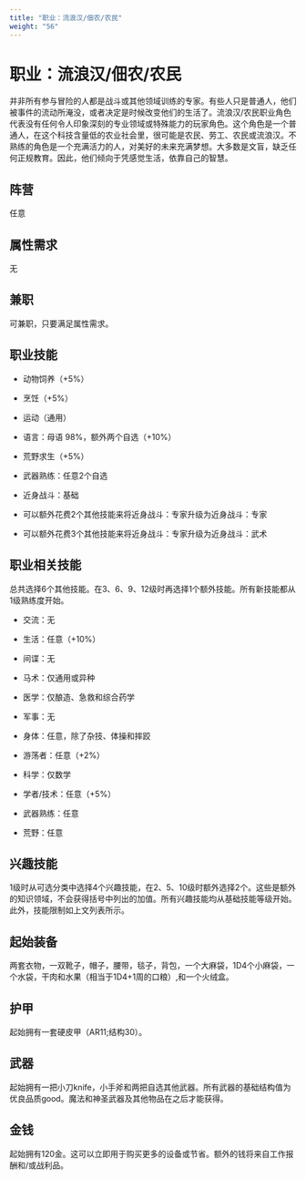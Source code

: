 ```yaml
---
title: "职业：流浪汉/佃农/农民"
weight: "56"
---
```

# 职业：流浪汉/佃农/农民

并非所有参与冒险的人都是战斗或其他领域训练的专家。有些人只是普通人，他们被事件的流动所淹没，或者决定是时候改变他们的生活了。流浪汉/农民职业角色代表没有任何令人印象深刻的专业领域或特殊能力的玩家角色。这个角色是一个普通人，在这个科技含量低的农业社会里，很可能是农民、劳工、农民或流浪汉。不熟练的角色是一个充满活力的人，对美好的未来充满梦想。大多数是文盲，缺乏任何正规教育。因此，他们倾向于凭感觉生活，依靠自己的智慧。

## 阵营

任意

## 属性需求

无

## 兼职

可兼职，只要满足属性需求。

## 职业技能

- 动物饲养（+5%）

- 烹饪（+5%）

- 运动（通用）

- 语言：母语 98%，额外两个自选（+10%）

- 荒野求生（+5%）

- 武器熟练：任意2个自选

- 近身战斗：基础

- 可以额外花费2个其他技能来将近身战斗：专家升级为近身战斗：专家

- 可以额外花费3个其他技能来将近身战斗：专家升级为近身战斗：武术


## 职业相关技能

总共选择6个其他技能。在3、6、9、12级时再选择1个额外技能。所有新技能都从1级熟练度开始。

- 交流：无

- 生活：任意（+10%）

- 间谍：无

- 马术：仅通用或异种

- 医学：仅酿造、急救和综合药学

- 军事：无

- 身体：任意，除了杂技、体操和摔跤

- 游荡者：任意（+2%）

- 科学：仅数学

- 学者/技术：任意（+5%）

- 武器熟练：任意

- 荒野：任意


## 兴趣技能

1级时从可选分类中选择4个兴趣技能，在2、5、10级时额外选择2个。这些是额外的知识领域，不会获得括号中列出的加值。所有兴趣技能均从基础技能等级开始。此外，技能限制如上文列表所示。

## 起始装备

两套衣物，一双靴子，帽子，腰带，毯子，背包，一个大麻袋，1D4个小麻袋，一个水袋，干肉和水果（相当于1D4+1周的口粮）,和一个火绒盒。

## 护甲

起始拥有一套硬皮甲（AR11;结构30）。

## 武器

起始拥有一把小刀knife，小手斧和两把自选其他武器。所有武器的基础结构值为优良品质good。魔法和神圣武器及其他物品在之后才能获得。

## 金钱

起始拥有120金。这可以立即用于购买更多的设备或节省。额外的钱将来自工作报酬和/或战利品。

